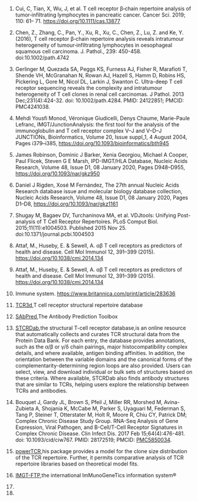1. Cui, C, Tian, X, Wu, J, et al. T cell receptor β‐chain repertoire analysis of tumor‐infiltrating lymphocytes in pancreatic cancer. Cancer Sci. 2019; 110: 61– 71. https://doi.org/10.1111/cas.13877

2. Chen, Z., Zhang, C., Pan, Y., Xu, R., Xu, C., Chen, Z., Lu, Z. and Ke, Y. (2016), T cell receptor β‐chain repertoire analysis reveals intratumour heterogeneity of tumour‐infiltrating lymphocytes in oesophageal squamous cell carcinoma. J. Pathol., 239: 450-458. doi:10.1002/path.4742  

3. Gerlinger M, Quezada SA, Peggs KS, Furness AJ, Fisher R, Marafioti T, Shende VH, McGranahan N, Rowan AJ, Hazell S, Hamm D, Robins HS, Pickering L, Gore M, Nicol DL, Larkin J, Swanton C. Ultra-deep T cell receptor sequencing reveals the complexity and intratumour heterogeneity of T cell clones in renal cell carcinomas. J Pathol. 2013 Dec;231(4):424-32. doi: 10.1002/path.4284. PMID: 24122851; PMCID: PMC4241038.

4. Mehdi Yousfi Monod, Véronique Giudicelli, Denys Chaume, Marie-Paule Lefranc, IMGT/JunctionAnalysis: the first tool for the analysis of the immunoglobulin and T cell receptor complex V–J and V–D–J JUNCTIONs, Bioinformatics, Volume 20, Issue suppl_1, 4 August 2004, Pages i379–i385, https://doi.org/10.1093/bioinformatics/bth945

5. James Robinson, Dominic J Barker, Xenia Georgiou, Michael A Cooper, Paul Flicek, Steven G E Marsh, IPD-IMGT/HLA Database, Nucleic Acids Research, Volume 48, Issue D1, 08 January 2020, Pages D948–D955, https://doi.org/10.1093/nar/gkz950

6. Daniel J Rigden, Xosé M Fernández, The 27th annual Nucleic Acids Research database issue and molecular biology database collection, Nucleic Acids Research, Volume 48, Issue D1, 08 January 2020, Pages D1–D8, https://doi.org/10.1093/nar/gkz1161 

7. Shugay M, Bagaev DV, Turchaninova MA, et al. VDJtools: Unifying Post-analysis of T Cell Receptor Repertoires. PLoS Comput Biol. 2015;11(11):e1004503. Published 2015 Nov 25. doi:10.1371/journal.pcbi.1004503

8. Attaf, M., Huseby, E. & Sewell, A. αβ T cell receptors as predictors of health and disease. Cell Mol Immunol 12, 391–399 (2015). https://doi.org/10.1038/cmi.2014.134

9. Attaf, M., Huseby, E. & Sewell, A. αβ T cell receptors as predictors of health and disease. Cell Mol Immunol 12, 391–399 (2015). https://doi.org/10.1038/cmi.2014.134

10. Immune system. https://www.britannica.com/print/article/283636  

11. [TCR3d](https://tcr3d.ibbr.umd.edu/tcr_com),T cell receptor structural repertoire database  

12. [SAbPred](http://opig.stats.ox.ac.uk/webapps/newsabdab/sabpred/),The Antibody Prediction Toolbox   

13. [STCRDab](http://opig.stats.ox.ac.uk/webapps/stcrdab/),the structural T-cell receptor database,is an online resource that automatically collects and curates TCR structural data from the Protein Data Bank. For each entry, the database provides annotations, such as the α/β or γ/δ chain pairings, major histocompatibility complex details, and where available, antigen binding affinities. In addition, the orientation between the variable domains and the canonical forms of the complementarity-determining region loops are also provided. Users can select, view, and download individual or bulk sets of structures based on these criteria. Where available, STCRDab also finds antibody structures that are similar to TCRs, helping users explore the relationship between TCRs and antibodies.   

14. Bouquet J, Gardy JL, Brown S, Pfeil J, Miller RR, Morshed M, Avina-Zubieta A, Shojania K, McCabe M, Parker S, Uyaguari M, Federman S, Tang P, Steiner T, Otterstater M, Holt R, Moore R, Chiu CY, Patrick DM; Complex Chronic Disease Study Group. RNA-Seq Analysis of Gene Expression, Viral Pathogen, and B-Cell/T-Cell Receptor Signatures in Complex Chronic Disease. Clin Infect Dis. 2017 Feb 15;64(4):476-481. doi: 10.1093/cid/ciw767. PMID: 28172519; PMCID: [PMC5850034](https://www.ncbi.nlm.nih.gov/pmc/articles/PMC5850034/).  

15. [powerTCR](https://www.bioconductor.org/packages/release/bioc/html/powerTCR.html),his package provides a model for the clone size distribution of the TCR repertoire. Further, it permits comparative analysis of TCR repertoire libraries based on theoretical model fits.  

16. [IMGT-FTP](http://www.imgt.org/download/),the international ImMunoGeneTics information system®  

17.  

18. 


